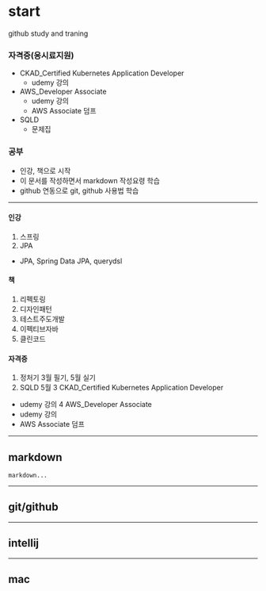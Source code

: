 # start
github study and traning


### 자격증(응시료지원)
- CKAD_Certified Kubernetes Application Developer
  - udemy 강의
- AWS_Developer Associate
  - udemy 강의
  - AWS Associate 덤프
- SQLD
  - 문제집

### 공부
- 인강, 책으로 시작
- 이 문서를 작성하면서 markdown 작성요령 학습
- github 연동으로 git, github 사용법 학습
--------------------------
#### 인강
1. 스프링
2. JPA
  - JPA, Spring Data JPA, querydsl

#### 책
1. 리펙토링
2. 디자인패턴
3. 테스트주도개발
4. 이펙티브자바
5. 클린코드

#### 자격증
1. 정처기 3월 필기, 5월 실기
2. SQLD 5월
3 CKAD_Certified Kubernetes Application Developer
  - udemy 강의
4 AWS_Developer Associate
  - udemy 강의
  - AWS Associate 덤프

-----------------------
## markdown
```
markdown...
```

-----------------
## git/github

-----------------
## intellij

--------------------
## mac

